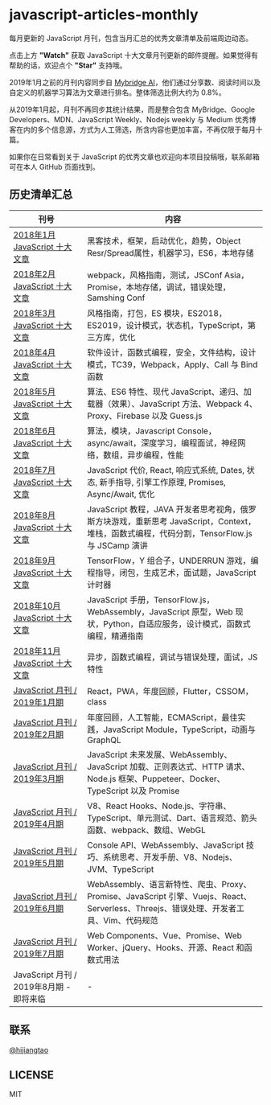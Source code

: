 # javascript-articles-monthly

每月更新的 JavaScript 月刊，包含当月汇总的优秀文章清单及前端周边动态。

点击上方 **"Watch"** 获取 JavaScript 十大文章月刊更新的邮件提醒。如果觉得有帮助的话，欢迎点个 **"Star"** 支持哦。

2019年1月之前的月刊内容同步自 [Mybridge AI](https://www.mybridge.co)，他们通过分享数、阅读时间以及自定义的机器学习算法为文章进行排名。整体筛选比例大约为 0.8%。

从2019年1月起，月刊不再同步其统计结果，而是整合包含 MyBridge、Google Developers、MDN、JavaScript Weekly、Nodejs weekly 与 Medium 优秀博客在内的多个信息源，方式为人工筛选，所含内容也更加丰富，不再仅限于每月十篇。

如果你在日常看到关于 JavaScript 的优秀文章也欢迎向本项目投稿哦，联系邮箱可在本人 GitHub 页面找到。

## 历史清单汇总

|刊号|内容|
|---|---|
|[2018年1月 JavaScript 十大文章](./2018/02.md)|黑客技术，框架，启动优化，趋势，Object Resr/Spread属性，机器学习，ES6，本地存储|
|[2018年2月 JavaScript 十大文章](./2018/03.md)|webpack，风格指南，测试，JSConf Asia，Promise，本地存储，调试，错误处理，Samshing Conf|
|[2018年3月 JavaScript 十大文章](./2018/04.md)|风格指南，打包，ES 模块，ES2018，ES2019，设计模式，状态机，TypeScript，第三方库，优化|
|[2018年4月 JavaScript 十大文章](./2018/05.md)|软件设计，函数式编程，安全，文件结构，设计模式，TC39，Webpack，Apply、Call 与 Bind 函数|
|[2018年5月 JavaScript 十大文章](./2018/06.md)|算法、ES6 特性、现代 JavaScript、递归、加载器（效果）、JavaScript 方法、Webpack 4、Proxy、Firebase 以及 Guess.js|
|[2018年6月 JavaScript 十大文章](./2018/07.md)|算法，模块，Javascript Console，async/await，深度学习，编程面试，神经网络，数组，异步编程，性能|
|[2018年7月 JavaScript 十大文章](./2018/08.md)|JavaScript 代价, React, 响应式系统, Dates, 状态, 新手指导, 引擎工作原理, Promises, Async/Await, 优化|
|[2018年8月 JavaScript 十大文章](./2018/09.md)|JavaScript 教程，JAVA 开发者思考视角，俄罗斯方块游戏，重新思考 JavaScript，Context，堆栈，函数式编程，代码分割，TensorFlow.js 与 JSCamp 演讲|
|[2018年9月 JavaScript 十大文章](./2018/10.md)|TensorFlow，Y 组合子，UNDERRUN 游戏，编程指导，闭包，生成艺术，面试题，JavaScript 计时器|
|[2018年10月 JavaScript 十大文章](./2018/11.md)|JavaScript 手册，TensorFlow.js，WebAssembly，JavaScript 原型，Web 现状，Python，自适应服务，设计模式，函数式编程，精通指南|
|[2018年11月 JavaScript 十大文章](./2018/12.md)|异步，函数式编程，调试与错误处理，面试，JS 特性|
|[JavaScript 月刊 / 2019年1月期](./2019/01.md)|React，PWA，年度回顾，Flutter，CSSOM，class|
|[JavaScript 月刊 / 2019年2月期](./2019/02.md)|年度回顾，人工智能，ECMAScript，最佳实践，JavaScript Module，TypeScript，动画与 GraphQL|
|[JavaScript 月刊 / 2019年3月期](./2019/03.md)|JavaScript 未来发展、WebAssembly、JavaScript 加载、正则表达式、HTTP 请求、Node.js 框架、Puppeteer、Docker、TypeScript 以及 Promise|
|[JavaScript 月刊 / 2019年4月期](./2019/04.md)|V8、React Hooks、Node.js、字符串、TypeScript、单元测试、Dart、语言规范、箭头函数、webpack、数组、WebGL|
|[JavaScript 月刊 / 2019年5月期](./2019/05.md)|Console API、WebAssembly、JavaScript 技巧、系统思考、开发手册、V8、Nodejs、JVM、TypeScript|
|[JavaScript 月刊 / 2019年6月期](./2019/06.md)|WebAssembly、语言新特性、爬虫、Proxy、Promise、JavaScript 引擎、Vuejs、React、Serverless、Threejs、错误处理、开发者工具、Vim、代码规范|
|[JavaScript 月刊 / 2019年7月期](./2019/07.md)|Web Components、Vue、Promise、Web Worker、jQuery、Hooks、开源、React 和函数式用法|
|JavaScript 月刊 / 2019年8月期 - 即将来临|-|


## 联系

[@hijiangtao](https://github.com/hijiangtao)

## LICENSE

MIT
